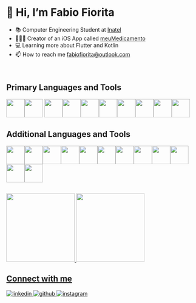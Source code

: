 # 👋 Hi, I’m Fabio Fiorita
- 📚 Computer Engineering Student at [Inatel](https://inatel.br/home/)
- 🧑🏻‍💻 Creator of an iOS App called [meuMedicamento](https://github.com/FabioFiorita/meuMedicamento)
- 💻 Learning more about Flutter and Kotlin
- 📫 How to reach me fabiofiorita@outlook.com

<br/>  

## Primary Languages and Tools
<img src="https://cdn.jsdelivr.net/gh/devicons/devicon/icons/swift/swift-original.svg" width="48"/><img src="https://cdn.jsdelivr.net/gh/devicons/devicon/icons/xcode/xcode-original.svg" width="48"/>         <img src="https://cdn.jsdelivr.net/gh/devicons/devicon/icons/java/java-original.svg" width="48"/><img src="https://cdn.jsdelivr.net/gh/devicons/devicon/icons/kotlin/kotlin-original.svg" width="48"/><img src="https://cdn.jsdelivr.net/gh/devicons/devicon/icons/androidstudio/androidstudio-original.svg" width="48"/><img src="https://cdn.jsdelivr.net/gh/devicons/devicon/icons/jetbrains/jetbrains-original.svg" width="48"/><img src="https://cdn.jsdelivr.net/gh/devicons/devicon/icons/dart/dart-original.svg" width="48"/><img src="https://cdn.jsdelivr.net/gh/devicons/devicon/icons/flutter/flutter-original.svg" width="48"/><img src="https://cdn.jsdelivr.net/gh/devicons/devicon/icons/vscode/vscode-original.svg" width="48"/><img src="https://cdn.jsdelivr.net/gh/devicons/devicon/icons/salesforce/salesforce-original.svg" width="48"/>

## Additional Languages and Tools
<img src="https://cdn.jsdelivr.net/gh/devicons/devicon/icons/fastapi/fastapi-original.svg" width="48"/><img src="https://cdn.jsdelivr.net/gh/devicons/devicon/icons/python/python-original.svg" width="48"/><img src="https://cdn.jsdelivr.net/gh/devicons/devicon/icons/confluence/confluence-original.svg" width="48"/><img src="https://cdn.jsdelivr.net/gh/devicons/devicon/icons/docker/docker-original.svg" width="48"/><img src="https://cdn.jsdelivr.net/gh/devicons/devicon/icons/firebase/firebase-plain.svg" width="48"/><img src="https://cdn.jsdelivr.net/gh/devicons/devicon/icons/git/git-original.svg" width="48"/><img src="https://cdn.jsdelivr.net/gh/devicons/devicon/icons/github/github-original.svg" width="48"/><img src="https://cdn.jsdelivr.net/gh/devicons/devicon/icons/googlecloud/googlecloud-original.svg" width="48"/><img src="https://cdn.jsdelivr.net/gh/devicons/devicon/icons/gradle/gradle-plain.svg" width="48"/><img src="https://cdn.jsdelivr.net/gh/devicons/devicon/icons/javascript/javascript-original.svg" width="48"/><img src="https://cdn.jsdelivr.net/gh/devicons/devicon/icons/jenkins/jenkins-original.svg" width="48"/><img src="https://cdn.jsdelivr.net/gh/devicons/devicon/icons/jest/jest-plain.svg" width="48"/>

##
<div>
  <a href="https://github.com/fabiofiorita">
  <img height="180em" src="https://github-readme-stats.vercel.app/api?username=fabiofiorita&show_icons=true&theme=dark&include_all_commits=true&count_private=true"/>
  <img height="180em" src="https://github-readme-stats.vercel.app/api/top-langs/?username=fabiofiorita&layout=compact&langs_count=8&theme=dark&hide=jupyter%20notebook"/>
</div>

## Connect with me  
<div align="leading">
<a href="https://www.linkedin.com/in/fabiofioritapontes/" target="_blank">
<img src=https://img.shields.io/badge/linkedin-%231E77B5.svg?&style=for-the-badge&logo=linkedin&logoColor=white alt=linkedin style="margin-bottom: 5px;" />
</a>
<a href="https://github.com/FabioFiorita" target="_blank">
<img src=https://img.shields.io/badge/github-%2324292e.svg?&style=for-the-badge&logo=github&logoColor=white alt=github style="margin-bottom: 5px;" />
</a>
<a href="https://instagram.com/fabiofiorita" target="_blank">
<img src=https://img.shields.io/badge/instagram-%23000000.svg?&style=for-the-badge&logo=instagram&logoColor=white alt=instagram style="margin-bottom: 5px;" />
</a>  
</div>  
<br/> 
